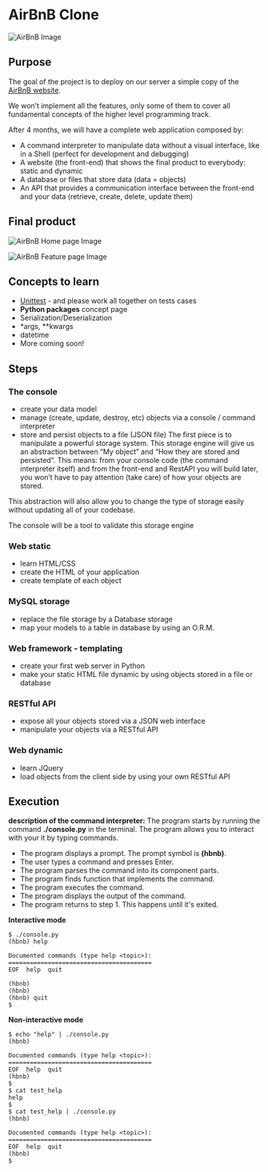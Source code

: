 # AirBnB Clone

![AirBnB Image](https://s3.amazonaws.com/alx-intranet.hbtn.io/uploads/medias/2018/6/65f4a1dd9c51265f49d0.png?X-Amz-Algorithm=AWS4-HMAC-SHA256&X-Amz-Credential=AKIARDDGGGOUSBVO6H7D%2F20231012%2Fus-east-1%2Fs3%2Faws4_request&X-Amz-Date=20231012T044552Z&X-Amz-Expires=86400&X-Amz-SignedHeaders=host&X-Amz-Signature=0921f33133d62d8b15fe3ce2116bc5015e9d8836fcc822a68bf8d01a3176fa3a)

## Purpose
The goal of the project is to deploy on our server a simple copy of the [AirBnB website](https://www.airbnb.com/).

We won’t implement all the features, only some of them to cover all fundamental concepts of the higher level programming track.

After 4 months, we will have a complete web application composed by:
* A command interpreter to manipulate data without a visual interface, like in a Shell (perfect for development and debugging)
* A website (the front-end) that shows the final product to everybody: static and dynamic
* A database or files that store data (data = objects)
* An API that provides a communication interface between the front-end and your data (retrieve, create, delete, update them)

## Final product

![AirBnB Home page Image](https://s3.amazonaws.com/alx-intranet.hbtn.io/uploads/medias/2020/9/fe2e3e7701dec72ce612472dab9bb55fe0e9f6d4.png?X-Amz-Algorithm=AWS4-HMAC-SHA256&X-Amz-Credential=AKIARDDGGGOUSBVO6H7D%2F20231012%2Fus-east-1%2Fs3%2Faws4_request&X-Amz-Date=20231012T044552Z&X-Amz-Expires=86400&X-Amz-SignedHeaders=host&X-Amz-Signature=1f215671fc2360370a5d519369c68102c4bb37c6a50cff88a3767819922088b9)

![AirBnB Feature page Image](https://s3.amazonaws.com/alx-intranet.hbtn.io/uploads/medias/2020/9/da2584da58f1d99a72f0a4d8d22c1e485468f941.png?X-Amz-Algorithm=AWS4-HMAC-SHA256&X-Amz-Credential=AKIARDDGGGOUSBVO6H7D%2F20231012%2Fus-east-1%2Fs3%2Faws4_request&X-Amz-Date=20231012T044552Z&X-Amz-Expires=86400&X-Amz-SignedHeaders=host&X-Amz-Signature=5b7dbc4dd2a171f248855d0032c0ba45c86711736d9f82fc4d0146fc3795643a)

## Concepts to learn
* [Unittest](https://docs.python.org/3.8/library/uuid.html) - and please work all together on tests cases
* **Python packages** concept page
* Serialization/Deserialization
* \*args, \*\*kwargs
* datetime
* More coming soon!

## Steps

### The console
* create your data model
* manage (create, update, destroy, etc) objects via a console / command interpreter
* store and persist objects to a file (JSON file)
The first piece is to manipulate a powerful storage system. This storage engine will give us an abstraction between “My object” and “How they are stored and persisted”. This means: from your console code (the command interpreter itself) and from the front-end and RestAPI you will build later, you won’t have to pay attention (take care) of how your objects are stored.

This abstraction will also allow you to change the type of storage easily without updating all of your codebase.

The console will be a tool to validate this storage engine

### Web static
* learn HTML/CSS
* create the HTML of your application
* create template of each object

### MySQL storage
* replace the file storage by a Database storage
* map your models to a table in database by using an O.R.M.

### Web framework - templating
* create your first web server in Python
* make your static HTML file dynamic by using objects stored in a file or database

### RESTful API
* expose all your objects stored via a JSON web interface
* manipulate your objects via a RESTful API

### Web dynamic
* learn JQuery
* load objects from the client side by using your own RESTful API


## Execution
**description of the command interpreter:**
The program starts by running the command **./console.py** in the terminal. The program allows you to interact with your it by typing commands.
* The program displays a prompt. The prompt symbol is **(hbnb)**.
* The user types a command and presses Enter.
* The program parses the command into its component parts.
* The program finds function that implements the command.
* The program executes the command.
* The program displays the output of the command.
* The program returns to step 1. This happens until it's exited.

**Interactive mode**
```
$ ./console.py
(hbnb) help

Documented commands (type help <topic>):
========================================
EOF  help  quit

(hbnb) 
(hbnb) 
(hbnb) quit
$
```
**Non-interactive mode**
```
$ echo "help" | ./console.py
(hbnb)

Documented commands (type help <topic>):
========================================
EOF  help  quit
(hbnb) 
$
$ cat test_help
help
$
$ cat test_help | ./console.py
(hbnb)

Documented commands (type help <topic>):
========================================
EOF  help  quit
(hbnb) 
$
```
